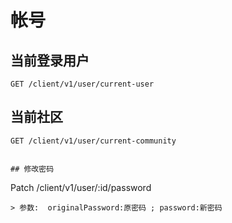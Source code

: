 # 帐号

## 当前登录用户

```
GET /client/v1/user/current-user
```

## 当前社区

```
GET /client/v1/user/current-community
```


```

## 修改密码

```
Patch /client/v1/user/:id/password
```
> 参数:  originalPassword:原密码 ; password:新密码
